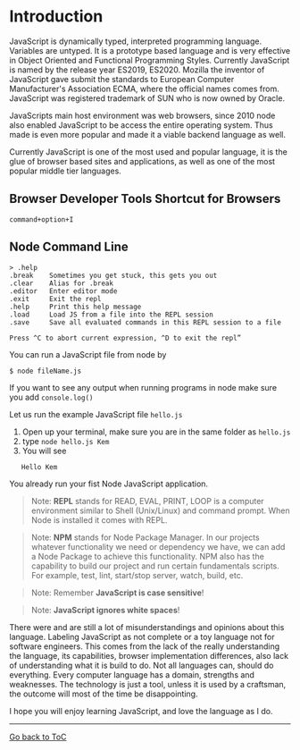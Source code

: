 # Introduction

JavaScript is dynamically typed, interpreted programming language. Variables are untyped. It is a prototype based language and is very effective in Object Oriented and Functional Programming Styles.
Currently JavaScript is named by the release year ES2019, ES2020. Mozilla the inventor of JavaScript gave submit the standards to European Computer Manufacturer's Association ECMA, where the official names comes from. JavaScript was registered trademark of SUN who is now owned by Oracle.

JavaScripts main host environment was web browsers, since 2010 node also enabled JavaScript to be access the entire operating system. Thus made is even more popular and made it a viable backend language as well.

Currently JavaScript is one of the most used and popular language, it is the glue of browser based sites and applications, as well as one of the most popular middle tier languages.

## Browser Developer Tools Shortcut for Browsers
```command+option+I```

## Node Command Line
```
> .help
.break    Sometimes you get stuck, this gets you out
.clear    Alias for .break
.editor   Enter editor mode
.exit     Exit the repl
.help     Print this help message
.load     Load JS from a file into the REPL session
.save     Save all evaluated commands in this REPL session to a file

Press ^C to abort current expression, ^D to exit the repl”
```

You can run a JavaScript file from node by

```$ node fileName.js```

If you want to see any output when running programs in node make sure you add ```console.log()```

Let us run the example JavaScript file `hello.js`
1. Open up your terminal, make sure you are in the same folder as `hello.js`
2. type `node hello.js Kem`
3. You will see
```Hello
   Hello Kem
```

You already run your fist Node JavaScript application.

> Note: **REPL** stands for READ, EVAL, PRINT, LOOP is a computer environment similar to Shell (Unix/Linux) and command prompt. When Node is installed it comes with REPL.

> Note: **NPM** stands for Node Package Manager. In our projects whatever functionality we need or dependency we have, we can add a Node Package to achieve this functionality. NPM also has the capability to build our project and run certain fundamentals scripts. For example, test, lint, start/stop server, watch, build, etc.

> Note: Remember **JavaScript is case sensitive**!

> Note: **JavaScript ignores white spaces**!

There were and are still a lot of misunderstandings and opinions about this language. Labeling JavaScript as not complete or a toy language not for software engineers. This comes from the lack of the really understanding the language, its capabilities, browser implementation differences, also lack of understanding what it is build to do. Not all languages can, should do everything. Every computer language has a domain, strengths and weaknesses. The technology is just a tool, unless it is used by a craftsman, the outcome will most of the time be disappointing.

I hope you will enjoy learning JavaScript, and love the language as I do.

---
[Go back to ToC](../README.md)
